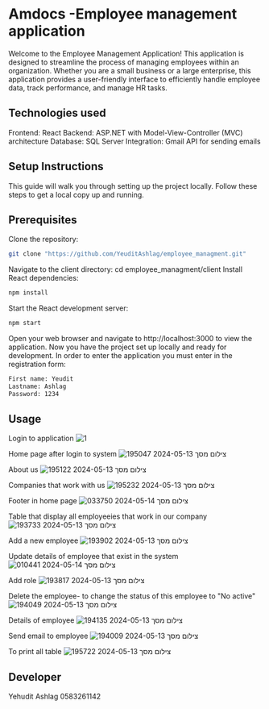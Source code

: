 # Amdocs -Employee management application
Welcome to the Employee Management Application! This application is designed to streamline the process of managing employees within an organization. Whether you are a small business or a large enterprise, this application provides a user-friendly interface to efficiently handle employee data, track performance, and manage HR tasks.
## Technologies used
Frontend: React
Backend: ASP.NET with Model-View-Controller (MVC) architecture
Database: SQL Server
Integration: Gmail API for sending emails

## Setup Instructions
This guide will walk you through setting up the project locally. Follow these steps to get a local copy up and running.

## Prerequisites
Clone the repository:
```bash
git clone "https://github.com/YeuditAshlag/employee_managment.git"
```
Navigate to the client directory:
cd employee_managment/client
Install React dependencies:
```bash
npm install
```
Start the React development server:
```bash
npm start
```
Open your web browser and navigate to http://localhost:3000 to view the application. Now you have the project set up locally and ready for development.
In order to enter the application you must enter in the registration form:
```bash
First name: Yeudit
Lastname: Ashlag
Password: 1234
```
## Usage
Login to application
![1](https://github.com/YeuditAshlag/employee_managment/assets/148490087/1d9f2824-4908-4432-a913-c75acb371b34)

Home page after login to system
![צילום מסך 2024-05-13 195047](https://github.com/YeuditAshlag/employee_managment/assets/148490087/3a49aa76-796e-455a-b0fc-1c8e652c69e2)

About us
![צילום מסך 2024-05-13 195122](https://github.com/YeuditAshlag/employee_managment/assets/148490087/cdd2a8ee-a9b6-44df-b839-e16fdd3a6790)

Companies that work with us
![צילום מסך 2024-05-13 195232](https://github.com/YeuditAshlag/employee_managment/assets/148490087/6f0030a0-f778-46ed-b718-2657b0e8af13)

Footer in home page
![צילום מסך 2024-05-14 033750](https://github.com/YeuditAshlag/employee_managment/assets/148490087/446cedbf-4645-4f4f-b94e-f2889de6002c)

Table that display all employeeies that work in our company
![צילום מסך 2024-05-13 193733](https://github.com/YeuditAshlag/employee_managment/assets/148490087/f9fe723b-78f0-4c32-97f5-523e48b31e74)

Add a new employee
![צילום מסך 2024-05-13 193902](https://github.com/YeuditAshlag/employee_managment/assets/148490087/e2d3baa5-59a8-4848-8030-57db703808e6)

Update details of employee that exist in the system
![צילום מסך 2024-05-14 010441](https://github.com/YeuditAshlag/employee_managment/assets/148490087/e8d229a7-5fde-4ef8-b9f3-dcc0f6f12231)

Add role
![צילום מסך 2024-05-13 193817](https://github.com/YeuditAshlag/employee_managment/assets/148490087/0953e67b-6956-4489-991b-1f1f1157dbb7)

Delete the employee- to change the status of this employee to "No active"
![צילום מסך 2024-05-13 194049](https://github.com/YeuditAshlag/employee_managment/assets/148490087/ca182e97-b1e8-4288-8cda-46440b830945)

Details of employee
![צילום מסך 2024-05-13 194135](https://github.com/YeuditAshlag/employee_managment/assets/148490087/b1f31ed3-cb68-49dc-9f36-172d4401ef7b)

Send email to employee
![צילום מסך 2024-05-13 194009](https://github.com/YeuditAshlag/employee_managment/assets/148490087/b65225dc-e988-4117-9c4c-677654cdb8dc)

To print all table
![צילום מסך 2024-05-13 195722](https://github.com/YeuditAshlag/employee_managment/assets/148490087/5a94e469-bda1-4c59-a361-c4d8a2d2b97a)
## Developer
Yehudit Ashlag 0583261142
